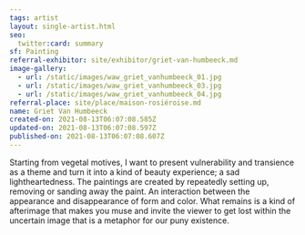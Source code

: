 ```yaml
---
tags: artist
layout: single-artist.html
seo:
  twitter:card: summary
sf: Painting
referral-exhibitor: site/exhibitor/griet-van-humbeeck.md
image-gallery:
  - url: /static/images/waw_griet_vanhumbeeck_01.jpg
  - url: /static/images/waw_griet_vanhumbeeck_03.jpg
  - url: /static/images/waw_griet_vanhumbeeck_04.jpg
referral-place: site/place/maison-rosiéroise.md
name: Griet Van Humbeeck
created-on: 2021-08-13T06:07:08.585Z
updated-on: 2021-08-13T06:07:08.597Z
published-on: 2021-08-13T06:07:08.607Z
---
```

<!--StartFragment-->

Starting from vegetal motives, I want to present vulnerability and transience as a theme and turn it into a kind of beauty experience; a sad lightheartedness. The paintings are created by repeatedly setting up, removing or sanding away the paint. An interaction between the appearance and disappearance of form and color. What remains is a kind of afterimage that makes you muse and invite the viewer to get lost within the uncertain image that is a metaphor for our puny existence.



<!--EndFragment-->